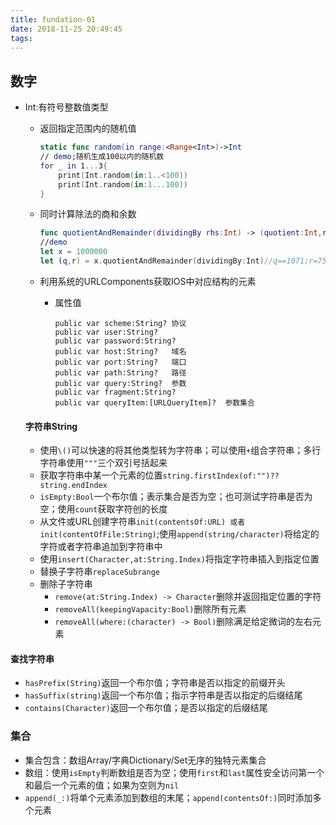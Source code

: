 ```yaml
---
title: fundation-01
date: 2018-11-25 20:49:45
tags:
---
```


## 数字

* Int:有符号整数值类型

  * 返回指定范围内的随机值

    ~~~swift
    static func random(in range:<Range<Int>)->Int
    // demo;随机生成100以内的随机数
    for _ in 1...3{
        print(Int.random(in:1..<100))
        print(Int.random(in:1...100))
    }
    ~~~

  * 同时计算除法的商和余数

    ~~~swift
    func quotientAndRemainder(dividingBy rhs:Int) -> (quotient:Int,remainder:Int)
    //demo
    let x = 1000000
    let (q,r) = x.quotientAndRemainder(dividingBy:Int)//q==1071;r=757
    ~~~

  * 利用系统的URLComponents获取IOS中对应结构的元素

    * 属性值

      ~~~
      public var scheme:String?	协议
      public var user:String?
      public var password:String?
      public var host:String?	域名
      public var port:String?	端口
      public var path:String?	路径
      public var query:String?	参数
      public var fragment:String?
      public var queryItem:[URLQueryItem]?	参数集合
      ~~~


  #### 字符串String

  * 使用`\()`可以快速的将其他类型转为字符串；可以使用`+`组合字符串；多行字符串使用`"""`三个双引号括起来
  * 获取字符串中某一个元素的位置`string.firstIndex(of:"")??string.endIndex`
  * `isEmpty:Bool`一个布尔值；表示集合是否为空；也可测试字符串是否为空；使用`count`获取字符创的长度
  * 从文件或URL创建字符串`init(contentsOf:URL) 或者init(contentOfFile:String)`;使用`append(string/character)`将给定的字符或者字符串追加到字符串中
  * 使用`insert(Character,at:String.Index)`将指定字符串插入到指定位置
  * 替换子字符串`replaceSubrange`
  * 删除子字符串
    * `remove(at:String.Index) -> Character`删除并返回指定位置的字符
    * `removeAll(keepingVapacity:Bool)`删除所有元素
    * `removeAll(where:(character) -> Bool)`删除满足给定微词的左右元素

#### 查找字符串

* `hasPrefix(String)`返回一个布尔值；字符串是否以指定的前缀开头
* `hasSuffix(string)`返回一个布尔值；指示字符串是否以指定的后缀结尾
* `contains(Character)`返回一个布尔值；是否以指定的后缀结尾

### 集合

* 集合包含：数组Array/字典Dictionary/Set无序的独特元素集合
* 数组：使用`isEmpty`判断数组是否为空；使用`first`和`last`属性安全访问第一个和最后一个元素的值；如果为空则为`nil`
* `append(_:)`将单个元素添加到数组的末尾；`append(contentsOf:)`同时添加多个元素

